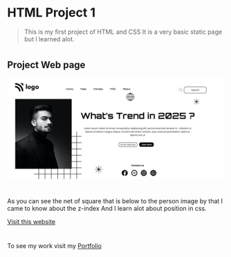 # HTML Project 1

> This is my first project of HTML and CSS It is a very basic static page but I learned alot.
 #
## Project Web page

![Project 1 Image](first-website.png)
#
As you can see the net of square that is below to the person image by that I came to know about the z-index
And I learn alot about position in css.

[Visit this website](https://abhi-project-1.netlify.app/)


#

To see my work visit my [Portfolio](https://portfolio-of-abhishek.netlify.app)

